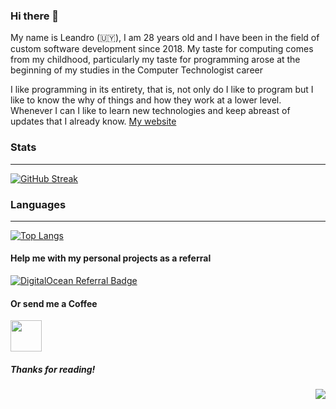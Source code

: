 ### Hi there 👋

My name is Leandro (🇺🇾), I am 28 years old and I have been in the field of custom software development since 2018. My taste for computing comes from my childhood, particularly my taste for programming arose at the beginning of my studies in the Computer Technologist career

I like programming in its entirety, that is, not only do I like to program but I like to know the why of things and how they work at a lower level. Whenever I can I like to learn new technologies and keep abreast of updates that I already know. [My website](http://leandrocurbelo.uy)

### Stats
-----
[![GitHub Streak](https://streak-stats.demolab.com/?user=Curbe8&theme=dark)](https://git.io/streak-stats)

### Languages
-----

[![Top Langs](https://github-readme-stats.vercel.app/api/top-langs/?username=curbe8&layout=compact&title_color=DB3D13&icon_color=DB3D13&bg_color=222&text_color=eee&hide_border=true)](https://github.com/anuraghazra/github-readme-stats)

#### Help me with my personal projects as a referral
      
[![DigitalOcean Referral Badge](https://web-platforms.sfo2.digitaloceanspaces.com/WWW/Badge%202.svg)](https://www.digitalocean.com/?refcode=f298b8ffab67&utm_campaign=Referral_Invite&utm_medium=Referral_Program&utm_source=badge)

#### Or send me a Coffee

[<img src="https://user-images.githubusercontent.com/31408207/165632621-6c730b7c-eecc-4423-94bd-91038753c543.png" data-canonical-src="https://user-images.githubusercontent.com/31408207/165632621-6c730b7c-eecc-4423-94bd-91038753c543.png" width="50" height="50" />](https://ko-fi.com/curbe8)

##### Thanks for reading!

<div align="right">
  <img src="https://smallcounter.com/count.php?c_style=6&id=8815" data-canonical-src="https://smallcounter.com/count.php?c_style=6&id=8815" />
</div>
